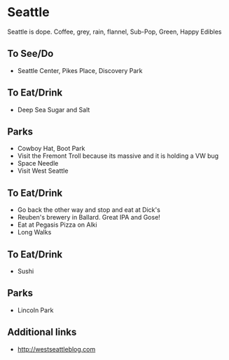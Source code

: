 # Seattle

Seattle is dope. Coffee, grey, rain, flannel, Sub-Pop, Green, Happy Edibles

## To See/Do

* Seattle Center, Pikes Place, Discovery Park

## To Eat/Drink

* Deep Sea Sugar and Salt

## Parks 

* Cowboy Hat, Boot Park
* Visit the Fremont Troll because its massive and it is holding a VW bug
* Space Needle
* Visit West Seattle

## To Eat/Drink

* Go back the other way and stop and eat at Dick's
* Reuben's brewery in Ballard. Great IPA and Gose! 
* Eat at Pegasis Pizza on Alki
* Long Walks 

## To Eat/Drink

* Sushi

## Parks 

* Lincoln Park

## Additional links

* http://westseattleblog.com